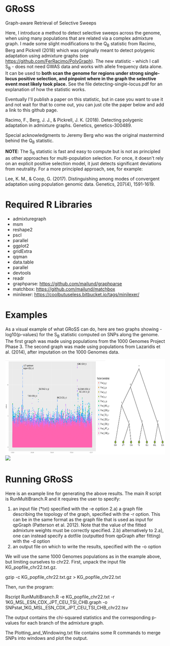 # GRoSS
Graph-aware Retrieval of Selective Sweeps

Here, I introduce a method to detect selective sweeps across the genome, when using many populations that are related via a complex admixture graph. I made some slight modifications to the Q<sub>B</sub> statistic from Racimo, Berg and Pickrell (2018) which was originally meant to detect polygenic adaptation using admixture graphs (see https://github.com/FerRacimo/PolyGraph). The new statistic - which I call S<sub>B</sub> - does not need GWAS data and works with allele frequency data alone. It can be used to **both scan the genome for regions under strong single-locus positive selection, and pinpoint where in the graph the selective event most likely took place.** See the file detecting-single-locus.pdf for an explanation of how the statistic works.

Eventually I'll publish a paper on this statistic, but in case you want to use it and not wait for that to come out, you can just cite the paper below and add a link to this github page.

Racimo, F., Berg, J. J., & Pickrell, J. K. (2018). Detecting polygenic adaptation in admixture graphs. Genetics, genetics-300489.

Special acknowledgments to Jeremy Berg who was the original mastermind behind the Q<sub>B</sub> statistic.

**NOTE**: The S<sub>B</sub> statistic is fast and easy to compute but is not as principled as other approaches for multi-population selection. For once, it doesn't rely on an explicit positive selection model, it just detects significant deviations from neutrality. For a more principled approach, see, for example:


Lee, K. M., & Coop, G. (2017). Distinguishing among modes of convergent adaptation using population genomic data. Genetics, 207(4), 1591-1619.

# Required R Libraries

- admixturegraph
- msm
- reshape2
- pscl
- parallel
- ggplot2
- gridExtra
- qqman
- data.table
- parallel
- devtools
- readr
- graphparse: https://github.com/mailund/graphparse
- matchbox: https://github.com/mailund/matchbox
- minilexer: https://coolbutuseless.bitbucket.io/tags/minilexer/


# Examples

As a visual example of what GRoSS can do, here are two graphs showing -log10(p-values) for the S<sub>B</sub> statistic computed on SNPs along the genome. The first graph was made using populations from the 1000 Genomes Project Phase 3. The second graph was made using populations from Lazaridis et al. (2014), after imputation on the 1000 Genomes data.

<img src="https://github.com/FerRacimo/GRoSS/blob/master/Q_b_manhattan_1000G.png" height="300">

<img src="https://github.com/FerRacimo/GRoSS/blob/master/Q_b_manhattan_LazCombo.png" height="300">


# Running GRoSS

Here is an example line for generating the above results. The main R script is RunMultiBranch.R and it requires the user to specify:
1) an input file (\*txt) specified with the -e option
2.a) a graph file describing the topology of the graph, specified with the -r option. This can be in the same format as the graph file that is used as input for qpGraph (Patterson et al. 2012). Note that the value of the fitted admixture weights must be correctly specified.
2.b) alternatively to 2.a), one can instead specify a dotfile (outputted from qpGraph after fitting) with the -d option 
3) an output file on which to write the results, specified with the -o option

We will use the same 1000 Genomes populations as in the example above, but limiting ourselves to chr22. First, unpack the input file KG_popfile_chr22.txt.gz.

gzip -c KG_popfile_chr22.txt.gz > KG_popfile_chr22.txt

Then, run the program:

Rscript RunMultiBranch.R -e KG_popfile_chr22.txt -r 1KG_MSL_ESN_CDX_JPT_CEU_TSI_CHB.graph -o SNPstat_1KG_MSL_ESN_CDX_JPT_CEU_TSI_CHB_chr22.tsv

The output contains the chi-squared statistics and the corresponding p-values for each branch of the admixture graph.

The Plotting_and_Windowing.txt file contains some R commands to merge SNPs into windows and plot the output.
